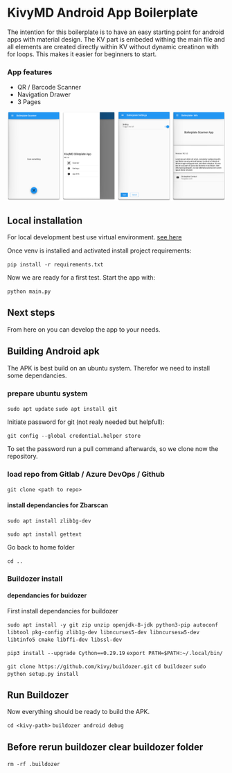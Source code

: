 # KivyMD Android App Boilerplate

The intention for this boilerplate is to have an easy starting point for android apps with material design.
The KV part is embeded withing the main file and all elements are created directly within KV without dynamic
creatinon with for loops. This makes it easier for beginners to start.

### App features

- QR / Barcode Scanner
- Navigation Drawer
- 3 Pages

![Screenshot](docs/KivyMDBoilerplateScreenshot.png?raw=true "Screenshot")

## Local installation

For local development best use virtual environment. [see here](https://docs.python.org/3/tutorial/venv.html)

Once venv is installed and activated install project requirements:

`pip install -r requirements.txt`

Now we are ready for a first test. Start the app with:

`python main.py`

## Next steps

From here on you can develop the app to your needs. 

## Building Android apk

The APK is best build on an ubuntu system. Therefor we need to install some dependancies. 

### prepare ubuntu system

`sudo apt update`
`sudo apt install git`

Initiate password for git (not realy needed but helpfull):

`git config --global credential.helper store`

To set the password run a pull command afterwards, so we clone now the repository. 

### load repo from Gitlab / Azure DevOps / Github

`git clone <path to repo>`

#### install dependancies for Zbarscan

`sudo apt install zlib1g-dev`

`sudo apt install gettext`

Go back to home folder

`cd ..`

### Buildozer install

####  dependancies for buidozer

First install dependancies for buildozer

`sudo apt install -y git zip unzip openjdk-8-jdk python3-pip autoconf libtool pkg-config zlib1g-dev libncurses5-dev libncursesw5-dev libtinfo5 cmake libffi-dev libssl-dev`

`pip3 install --upgrade Cython==0.29.19`
`export PATH=$PATH:~/.local/bin/`

`git clone https://github.com/kivy/buildozer.git`
`cd buildozer`
`sudo python setup.py install`

## Run Buildozer

Now everything should be ready to build the APK.

`cd <kivy-path>`
`buildozer android debug`

## Before rerun buildozer clear buildozer folder
`rm -rf .buildozer`